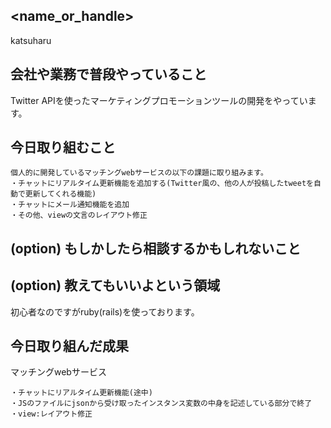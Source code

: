 ## <name_or_handle>
katsuharu
## 会社や業務で普段やっていること
Twitter APIを使ったマーケティングプロモーションツールの開発をやっています。
## 今日取り組むこと
```
個人的に開発しているマッチングwebサービスの以下の課題に取り組みます。
・チャットにリアルタイム更新機能を追加する(Twitter風の、他の人が投稿したtweetを自動で更新してくれる機能)
・チャットにメール通知機能を追加
・その他、viewの文言のレイアウト修正

```
## (option) もしかしたら相談するかもしれないこと


## (option) 教えてもいいよという領域
初心者なのですがruby(rails)を使っております。

## 今日取り組んだ成果

マッチングwebサービス
```
・チャットにリアルタイム更新機能(途中)
・JSのファイルにjsonから受け取ったインスタンス変数の中身を記述している部分で終了
・view:レイアウト修正
```

